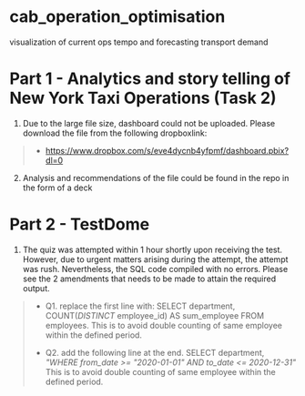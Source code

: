 # cab_operation_optimisation
visualization of current ops tempo and forecasting transport demand


# Part 1 - Analytics and story telling of New York Taxi Operations (Task 2)
1. Due to the large file size, dashboard could not be uploaded. Please download the file from the following dropboxlink:
> * https://www.dropbox.com/s/eve4dycnb4yfpmf/dashboard.pbix?dl=0
2. Analysis and recommendations of the file could be found in the repo in the form of a deck

# Part 2 - TestDome
1) The quiz was attempted within 1 hour shortly upon receiving the test. However, due to urgent matters arising during the attempt, the attempt was rush. Nevertheless, the SQL code compiled with no errors. Please see the 2 amendments that needs to be made to attain the required output. 

>* Q1. replace the first line with: SELECT  department, COUNT(*DISTINCT* employee_id) AS sum_employee FROM employees. This is to avoid double counting of same employee within the defined period. 
>
>* Q2. add the following line at the end. SELECT  department, *"WHERE from_date >= "2020-01-01" AND to_date <= 2020-12-31"* This is to avoid double counting of same employee within the defined period. 
